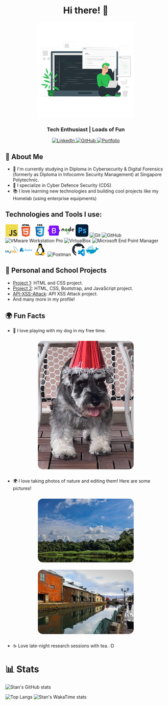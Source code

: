 <h1 align="center">Hi there! 👋</h1>
<div align="center">
  <img src="ProgrammingPIC.png" alt="Your Name" width="300" height="300"/>
</div>

<h3 align="center">Tech Enthusiast | Loads of Fun</h3>

<p align="center">
  <a href="https://www.linkedin.com/in/stanly-lau">
    <img src="https://img.shields.io/badge/LinkedIn-%230077B5.svg?&style=for-the-badge&logo=linkedin&logoColor=white" alt="LinkedIn">
  </a>
  <a href="https://github.com/StepSisStuck">
    <img src="https://img.shields.io/badge/GitHub-%23121011.svg?&style=for-the-badge&logo=github&logoColor=white" alt="GitHub">
  </a>
    <a href="https://stepsisstuck.github.io/Stanly"><img alt="Portfolio" title="Portfolio" src="https://img.shields.io/badge/-Portfolio-000000?style=for-the-badge&logo=koding&logoColor=white"/></a>
</p>



## 🚀 About Me

- 🌱 I'm currently studying in Diploma in Cybersecurity & Digital Forensics (formerly as Diploma in Infocomm Security Management) at Singapore Polytechnic.
- 💼 I specialize in Cyber Defence Security (CDS)
- 📚 I love learning new technologies and building cool projects like my Homelab (using enterprise equipments)

## Technologies and Tools I use:
<p align="left">
    <!-- JavaScript -->
    <img src="https://raw.githubusercontent.com/devicons/devicon/master/icons/javascript/javascript-original.svg" alt="JavaScript" width="40" height="40"/>
      <!-- HTML -->
    <img src="https://raw.githubusercontent.com/devicons/devicon/master/icons/html5/html5-original-wordmark.svg" alt="HTML" width="40" height="40"/>
    <!-- CSS -->
    <img src="https://raw.githubusercontent.com/devicons/devicon/master/icons/css3/css3-original-wordmark.svg" alt="CSS" width="40" height="40"/>
    <!-- Bootstrap -->
    <img src="https://raw.githubusercontent.com/devicons/devicon/master/icons/bootstrap/bootstrap-original.svg"  alt="BS" width="40" height="40"/>
    <!-- Node.js -->
    <img src="https://raw.githubusercontent.com/devicons/devicon/master/icons/nodejs/nodejs-original-wordmark.svg" alt="Node.js" width="40" height="40"/>
    <!-- Photoshop -->
   <img src="https://raw.githubusercontent.com/devicons/devicon/master/icons/photoshop/photoshop-original.svg" alt="PS" width="40" height="40"/>
    <!-- Git -->
    <img src="https://www.vectorlogo.zone/logos/git-scm/git-scm-icon.svg" alt="Git" width="40" height="40"/>
    <!-- GitHub -->
    <img src="https://www.vectorlogo.zone/logos/github/github-icon.svg" alt="GitHub" width="40" height="40"/>
    <!-- VMware Workstation Pro -->
    <img src="https://upload.wikimedia.org/wikipedia/commons/thumb/5/5a/Vmware_workstation_16_icon.svg/2051px-Vmware_workstation_16_icon.svg.png" alt="VMware Workstation Pro" width="40" height="40"/> 
    <!-- VirtualBox -->
    <img src="https://www.vectorlogo.zone/logos/virtualbox/virtualbox-icon.svg" alt="VirtualBox" width="40" height="40"/>
    <!-- Microsoft End Point Manager -->
    <img src="https://www.vectorlogo.zone/logos/microsoft/microsoft-icon.svg" alt="Microsoft End Point Manager" width="40" height="40"/>
    <!-- MYSQL -->
    <img src="https://raw.githubusercontent.com/devicons/devicon/master/icons/mysql/mysql-original-wordmark.svg" alt="MYSQL" width="40" height="40"/>
    <!-- Azure -->
    <img src="https://raw.githubusercontent.com/devicons/devicon/master/icons/azure/azure-original-wordmark.svg" alt="Azure" width="40" height="40"/>
    <!-- Oracle Linux -->
    <img src="https://raw.githubusercontent.com/devicons/devicon/master/icons/linux/linux-original.svg" alt="Oracle Linux" width="40" height="40"/>
    <!-- Postman -->
    <img src="https://www.vectorlogo.zone/logos/getpostman/getpostman-icon.svg" alt="Postman" width="40" height="40"/>
    <img src="https://raw.githubusercontent.com/devicons/devicon/master/icons/githubcodespaces/githubcodespaces-original.svg" alt="Github Codespace" width="40" height="40"/>
    <img src="https://raw.githubusercontent.com/devicons/devicon/master/icons/docker/docker-plain.svg" alt="Docker" width="40" height="40"/>



    
</p>

## 🌟 Personal and School Projects

- [Project 1](https://stepsisstuck.github.io/CA1-FED-SP-Y1/): HTML and CSS project.
- [Project 2](https://stepsisstuck.github.io/CA2-FED-SP-Y1/): HTML, CSS, Bootstrap, and JavaScript project.
- [API-XSS-Attack](https://github.com/StepSisStuck/API-XSS-Attack): API XSS Attack project.
- And many more in my profile!

## 🌍 Fun Facts

- 🐶 I love playing with my dog in my free time.
<div align="center">
  <img src="IMG_7922.jpg" alt="Nature 1" width="300" style="border-radius: 15px; margin: 10px;">
</div>

- 🌍 I love taking photos of nature and editing them!
Here are some pictures! 
<div align="center">
  <img src="Nature_Pulu.jpg" alt="Nature 1" width="300" style="border-radius: 15px; margin: 10px;">
  <img src="Buildings_Japan.jpg" alt="Buildings in Japan" width="300" style="border-radius: 15px; margin: 10px;">
</div>

- ☕ Love late-night research sessions with tea. :D


# 📊 Stats 
![Stan's GitHub stats](https://github-readme-stats.vercel.app/api?username=StepSisStuck&show_icons=true&theme=radical)

![Top Langs](https://github-readme-stats.vercel.app/api/top-langs/?username=StepSisStuck&layout=compact)
![Stan's WakaTime stats](https://github-readme-stats.vercel.app/api/wakatime?username=StepSisStuck)
